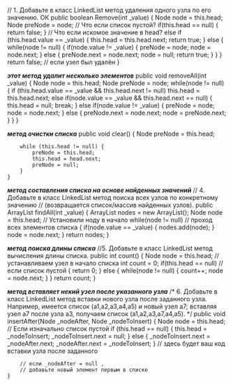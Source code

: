 // 1. Добавьте в класс LinkedList метод удаления одного узла по его значению. ОК
    public boolean Remove(int _value)
    {
        Node node = this.head;
        Node preNode = node;
        // Что если список пустой?
        if(this.head == null)
        {
            return false;
        }
        // Что если искомое значение в head?
        else if (this.head.value == _value)
        {
            this.head = this.head.next;
            return true;
        }
        else
        {
            while(node != null)
            {
                if(node.value != _value)
                {
                    preNode = node;
                    node = node.next;
                }
                else
                {
                    preNode.next = node.next;
                    node = null;
                    return true;
                }
            }
        }
        return false; // если узел был удалён
    }

***этот метод удалит несколько элементов***
   public void removeAll(int _value)
    {
        Node node = this.head;
        Node preNode = node;
        while(node != null)
        {
            if (this.head.value == _value && this.head.next != null)
                this.head = this.head.next;
            else if(node.value == _value && this.head.next == null)
            {
                this.head = null;
                break;
            }
            else if(node.value != _value)
            {
                preNode = node;
                node = node.next;
            }
            else
            {
                preNode.next = node.next;
                node = preNode.next;
            }
        }
    }

***метод очистки списка***
public void clear()
    {
        Node preNode = this.head;

        while (this.head != null) {
            preNode = this.head;
            this.head = head.next;
            preNode = null;
        }
    }

***метод составления списка на основе найденных значений***
// 4. Добавьте в класс LinkedList метод поиска всех узлов по конкретному значению
    // (возвращается список/массив найденных узлов).
    public ArrayList<Node> findAll(int _value) {
        ArrayList<Node> nodes = new ArrayList<Node>();
        Node node = this.head; // Установили ноду в начало
        while(node != null) // проход всех элементов списка
        {
            if(node.value == _value)
            {
                nodes.add(node);
            }
            node = node.next;
        }
        return nodes;
    }

***метод поиска длины списка***
//5. Добавьте в класс LinkedList метод вычисления длины списка.
    public int count()
    {
        Node node = this.head; // устанавливаем узел в начало списка
        int count = 0;
        if(this.head == null) // если список пустой
        {
            return 0;
        }
        else
        {
            while(node != null)
            {
                count++;
                node = node.next;
            }
        }
        return count;
    }

***метод вставляет некий узел после указанного узла***
 /*
    6. Добавьте в класс LinkedList метод вставки нового узла после заданного узла.
    Например, имеется список (a1,a2,a3,a4,a5) и новый узел a7;
    вставляя узел a7 после узла a3, получаем список (a1,a2,a3,a7,a4,a5).
    */
    public void insertAfter(Node _nodeAfter, Node _nodeToInsert)
    {
     Node node = this.head;
     // Если изначально список пустой
        if (this.head == null)
        {
            this.head = _nodeToInsert;
            _nodeToInsert.next = null;
        }
        else
        {
            _nodeToInsert.next = _nodeAfter.next;
            _nodeAfter.next = _nodeToInsert;
        }
        // здесь будет ваш код вставки узла после заданного

        // если _nodeAfter = null ,
        // добавьте новый элемент первым в списке
    }

